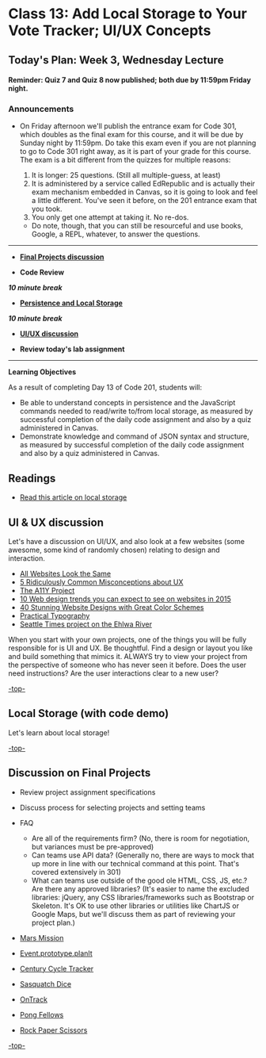 # Class 13: Add Local Storage to Your Vote Tracker; UI/UX Concepts

<a id="top"></a>
## Today's Plan: Week 3, Wednesday Lecture

#### Reminder: Quiz 7 and Quiz 8 now published; both due by 11:59pm Friday night.

### Announcements
- On Friday afternoon we'll publish the entrance exam for Code 301, which doubles as the final exam for this course, and it will be due by Sunday night by 11:59pm. Do take this exam even if you are not planning to go to Code 301 right away, as it is part of your grade for this course. The exam is a bit different from the quizzes for multiple reasons:

	1. It is longer: 25 questions. (Still all multiple-guess, at least)
	2. It is administered by a service called EdRepublic and is actually their exam mechanism embedded in Canvas, so it is going to look and feel a little different. You've seen it before, on the 201 entrance exam that you took.
	3. You only get one attempt at taking it. No re-dos.
	- Do note, though, that you can still be resourceful and use books, Google, a REPL, whatever, to answer the questions.

---

- **[Final Projects discussion](#projects)**

- **Code Review**

***10 minute break***

- **[Persistence and Local Storage](#ls)**

***10 minute break***

- **[UI/UX discussion](#uiux)**

- **Review today's lab assignment**

---

**Learning Objectives**

As a result of completing Day 13 of Code 201, students will:

- Be able to understand concepts in persistence and the JavaScript commands needed to read/write to/from local storage, as measured by successful completion of the daily code assignment and also by a quiz administered in Canvas.
- Demonstrate knowledge and command of JSON syntax and structure, as measured by successful completion of the daily code assignment and also by a quiz administered in Canvas.

## Readings

- [Read this article on local storage](http://diveintohtml5.info/storage.html)

<a id="uiux"></a>
## UI & UX discussion

Let's have a discussion on UI/UX, and also look at a few websites (some awesome, some kind of randomly chosen) relating to design and interaction.

- [All Websites Look the Same](http://www.zeldman.com/2015/09/10/all-websites-look-the-same/)
- [5 Ridiculously Common Misconceptions about UX](https://www.sitepoint.com/5-ridiculously-common-misconceptions-about-ux/)
- [The A11Y Project](http://a11yproject.com/)
- [10 Web design trends you can expect to see on websites in 2015](http://thenextweb.com/dd/2015/01/02/10-web-design-trends-can-expect-see-2015/)
- [40 Stunning Website Designs with Great Color Schemes](http://www.onextrapixel.com/2013/10/25/40-stunning-website-designs-with-great-color-schemes/)
- [Practical Typography](http://practicaltypography.com/)
- [Seattle Times project on the Ehlwa River](https://github.com/seattletimes/elwha)

When you start with your own projects, one of the things you will be fully responsible for is UI and UX. Be thoughtful. Find a design or layout you like and build something that mimics it. ALWAYS try to view your project from the perspective of someone who has never seen it before. Does the user need instructions? Are the user interactions clear to a new user?

[-top-](#top)

<a id="ls"></a>
## Local Storage (with code demo)

Let's learn about local storage!

[-top-](#top)

<a id="Projects"></a>
## Discussion on Final Projects

- Review project assignment specifications
- Discuss process for selecting projects and setting teams
- FAQ
  - Are all of the requirements firm? (No, there is room for negotiation, but variances must be pre-approved)
  - Can teams use API data? (Generally no, there are ways to mock that up more in line with our  technical command at this point. That's covered extensively in 301)
  - What can teams use outside of the good ole HTML, CSS, JS, etc.? Are there any approved libraries? (It's easier to name the excluded libraries: jQuery, any CSS libraries/frameworks such as Bootstrap or Skeleton. It's OK to use other libraries or utilities like ChartJS or Google Maps, but we'll discuss them as part of reviewing your project plan.)

- [Mars Mission](https://abdih17.github.io/Mars-Mission/index.html)
- [Event.prototype.planIt](http://eventprotoplanit.com/)
- [Century Cycle Tracker](https://chaimaebettah.github.io/finalProject201/)
- [Sasquatch Dice](http://mmailman.github.io/dice-game/)
- [OnTrack](http://jeffgebhardt.github.io/on-track/)
- [Pong Fellows](https://shaallfar.github.io/PongFellows/)
- [Rock Paper Scissors](https://jmalesh.github.io/final-project/)

[-top-](#top)
